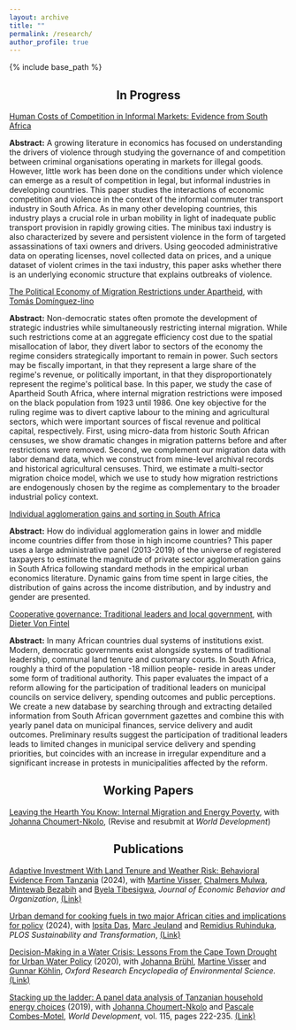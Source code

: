 ```yaml
---
layout: archive
title: ""
permalink: /research/
author_profile: true
---
```


{% include base_path %}

<h2 align="center"> In Progress</h2>

<ins>Human Costs of Competition in Informal Markets: Evidence from South Africa</ins>

**Abstract:** A growing literature in economics has focused on understanding the drivers of violence through studying the governance of and competition between criminal organisations operating in markets for illegal goods. However, little work has been done on the conditions under which violence can emerge as a result of competition in legal, but informal industries in developing countries. This paper studies the interactions of economic competition and violence in the context of the informal commuter transport industry in South Africa. As in many other developing countries, this industry plays a crucial role in urban mobility in light of inadequate public transport provision in rapidly growing cities. The minibus taxi industry is also characterized by severe and persistent violence in the form of targeted assassinations of taxi owners and drivers. Using geocoded administrative data on operating licenses, novel collected data on prices, and a unique dataset of violent crimes in the taxi industry, this paper asks whether there is an underlying economic structure that explains outbreaks of violence.  

<ins>The Political Economy of Migration Restrictions under Apartheid</ins>, with [Tomás Domínguez-Iino](https://www.tomasdomingueziino.com/) 

**Abstract:** Non-democratic states often promote the development of strategic industries while simultaneously restricting internal migration. While such restrictions come at an aggregate efficiency cost due to the spatial misallocation of labor, they divert labor to sectors of the economy the regime considers strategically important to remain in power. Such sectors may be fiscally important, in that they represent a large share of the regime's revenue, or politically important, in that they disproportionately represent the regime's political base. In this paper, we study the case of Apartheid South Africa, where internal migration restrictions were imposed on the black population from 1923 until 1986. One key objective for the ruling regime was to divert captive labour to the mining and agricultural sectors, which were important sources of fiscal revenue and political capital, respectively. First, using micro-data from historic South African censuses, we show dramatic changes in migration patterns before and after restrictions were removed. Second, we complement our migration data with labor demand data, which we construct from mine-level archival records and historical agricultural censuses. Third, we estimate a multi-sector migration choice model, which we use to study how migration restrictions are endogenously chosen by the regime as complementary to the broader industrial policy context. 

<ins>Individual agglomeration gains and sorting in South Africa</ins>

**Abstract:** How do individual agglomeration gains in lower and middle income countries differ from those in high income countries? This paper uses a large administrative panel (2013-2019) of the universe of registered taxpayers to estimate the magnitude of private sector agglomeration gains in South Africa following standard methods in the empirical urban economics literature. Dynamic gains from time spent in large cities, the distribution of gains across the income distribution, and by industry and gender are presented. 

<ins>Cooperative governance: Traditional leaders and local government</ins>, with [Dieter Von Fintel](https://www.ekon.sun.ac.za/dvf)

**Abstract:** In many African countries dual systems of institutions exist. Modern, democratic governments exist alongside systems of traditional leadership, communal land tenure and customary courts. In South Africa, roughly a third of the population -18 million people- reside in areas under some form of traditional authority. This paper evaluates the impact of a reform allowing for the participation of traditional leaders on municipal councils on service delivery, spending outcomes and public perceptions. We create a new database by searching through and extracting detailed information from South African government gazettes and combine this with yearly panel data on municipal finances, service delivery and audit outcomes. Preliminary results suggest the participation of traditional leaders leads to limited changes in municipal service delivery and spending priorities, but coincides with an increase in irregular expenditure and a significant increase in protests in municipalities affected by the reform.   


<h2 align="center"> Working Papers</h2>



<ins>Leaving the Hearth You Know: Internal Migration and Energy Poverty</ins>, with [Johanna Choumert-Nkolo](https://sites.google.com/site/johannachoumertnkolo/home), (Revise and resubmit at *World Development*)



<h2 align="center">Publications</h2>

<ins>Adaptive Investment With Land Tenure and Weather Risk: Behavioral Evidence From Tanzania</ins> (2024), with [Martine Visser](http://www.economics.uct.ac.za/eco/Academic-Staff), [Chalmers Mulwa](https://www.efdinitiative.org/about-efd/people/mulwa-chalmers), [Mintewab Bezabih](https://www.cccep.ac.uk/profile/mintewab-bezabih/) and [Byela Tibesigwa](https://www.efdinitiative.org/about-efd/people/tibesigwa-byela), *Journal of Economic Behavior and Organization*, [(Link)](https://doi.org/10.1016/j.jebo.2023.10.040)

<ins>Urban demand for cooking fuels in two major African cities and implications for policy</ins> (2024), with [Ipsita Das](https://energyaccess.duke.edu/team/ipsita-das/), [Marc Jeuland](https://nicholas.duke.edu/people/faculty/jeuland) and [Remidius Ruhinduka](https://www.theigc.org/person/remidius-ruhinduka/), *PLOS Sustainability and Transformation*, [(Link)](https://doi.org/10.1371/journal.pstr.0000077)

<ins>Decision-Making in a Water Crisis: Lessons From the Cape Town Drought for Urban Water Policy</ins> (2020), with [Johanna Brühl](https://anchorenvironmental.co.za/staff), [Martine Visser](http://www.economics.uct.ac.za/eco/Academic-Staff) and [Gunnar Köhlin](https://www.gu.se/en/about/find-staff/gunnarkohlin), *Oxford Research Encyclopedia of Environmental Science.*  [(Link)](https://doi.org/10.1093/acrefore/9780199389414.013.706)       

<ins>Stacking up the ladder: A panel data analysis of Tanzanian household energy choices</ins> (2019), with [Johanna Choumert-Nkolo](https://sites.google.com/site/johannachoumertnkolo/home) and [Pascale Combes-Motel](https://sites.google.com/site/johannachoumertnkolo/home), *World Development*, vol. 115, pages 222-235. [(Link)](https://doi.org/10.1016/j.worlddev.2018.11.016)
